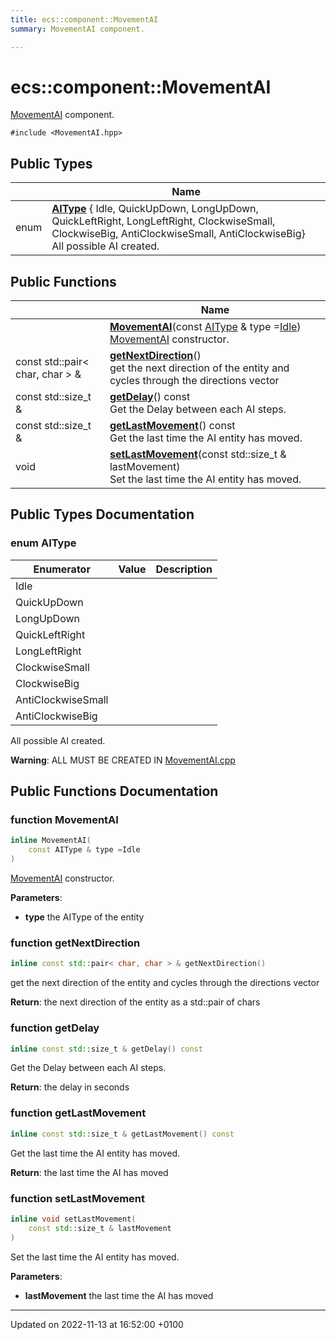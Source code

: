 ```yaml
---
title: ecs::component::MovementAI
summary: MovementAI component. 

---
```


# ecs::component::MovementAI



[MovementAI]() component. 


`#include <MovementAI.hpp>`

## Public Types

|                | Name           |
| -------------- | -------------- |
| enum| **[AIType](Classes/structecs_1_1component_1_1_movement_a_i.md#enum-aitype)** { Idle, QuickUpDown, LongUpDown, QuickLeftRight, LongLeftRight, ClockwiseSmall, ClockwiseBig, AntiClockwiseSmall, AntiClockwiseBig}<br>All possible AI created.  |

## Public Functions

|                | Name           |
| -------------- | -------------- |
| | **[MovementAI](Classes/structecs_1_1component_1_1_movement_a_i.md#function-movementai)**(const [AIType](Classes/structecs_1_1component_1_1_movement_a_i.md#enum-aitype) & type =[Idle](Classes/structecs_1_1component_1_1_movement_a_i.md#enumvalue-idle))<br>[MovementAI](Classes/structecs_1_1component_1_1_movement_a_i.md) constructor.  |
| const std::pair< char, char > & | **[getNextDirection](Classes/structecs_1_1component_1_1_movement_a_i.md#function-getnextdirection)**()<br>get the next direction of the entity and cycles through the directions vector  |
| const std::size_t & | **[getDelay](Classes/structecs_1_1component_1_1_movement_a_i.md#function-getdelay)**() const<br>Get the Delay between each AI steps.  |
| const std::size_t & | **[getLastMovement](Classes/structecs_1_1component_1_1_movement_a_i.md#function-getlastmovement)**() const<br>Get the last time the AI entity has moved.  |
| void | **[setLastMovement](Classes/structecs_1_1component_1_1_movement_a_i.md#function-setlastmovement)**(const std::size_t & lastMovement)<br>Set the last time the AI entity has moved.  |

## Public Types Documentation

### enum AIType

| Enumerator | Value | Description |
| ---------- | ----- | ----------- |
| Idle | |   |
| QuickUpDown | |   |
| LongUpDown | |   |
| QuickLeftRight | |   |
| LongLeftRight | |   |
| ClockwiseSmall | |   |
| ClockwiseBig | |   |
| AntiClockwiseSmall | |   |
| AntiClockwiseBig | |   |



All possible AI created. 

**Warning**: ALL MUST BE CREATED IN [MovementAI.cpp](Files/_movement_a_i_8cpp.md#file-movementai.cpp)

## Public Functions Documentation

### function MovementAI

```cpp
inline MovementAI(
    const AIType & type =Idle
)
```

[MovementAI](Classes/structecs_1_1component_1_1_movement_a_i.md) constructor. 

**Parameters**: 

  * **type** the AIType of the entity 


### function getNextDirection

```cpp
inline const std::pair< char, char > & getNextDirection()
```

get the next direction of the entity and cycles through the directions vector 

**Return**: the next direction of the entity as a std::pair of chars 

### function getDelay

```cpp
inline const std::size_t & getDelay() const
```

Get the Delay between each AI steps. 

**Return**: the delay in seconds 

### function getLastMovement

```cpp
inline const std::size_t & getLastMovement() const
```

Get the last time the AI entity has moved. 

**Return**: the last time the AI has moved 

### function setLastMovement

```cpp
inline void setLastMovement(
    const std::size_t & lastMovement
)
```

Set the last time the AI entity has moved. 

**Parameters**: 

  * **lastMovement** the last time the AI has moved 


-------------------------------

Updated on 2022-11-13 at 16:52:00 +0100